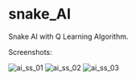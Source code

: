 # snake_AI

Snake AI with Q Learning Algorithm.

Screenshots:

![ai_ss_01](https://github.com/gokmavisianka/snake_AI/assets/85447383/1d4aa47d-f691-4666-9348-92807fadfc02)
![ai_ss_02](https://github.com/gokmavisianka/snake_AI/assets/85447383/d3dbbf92-2d05-4c53-b2f9-31e55efa4fe8)
![ai_ss_03](https://github.com/gokmavisianka/snake_AI/assets/85447383/47702476-939f-4f92-b554-1940058a8c75)

